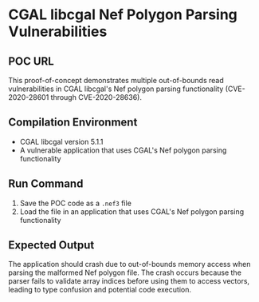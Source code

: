 # CGAL libcgal Nef Polygon Parsing Vulnerabilities

## POC URL
This proof-of-concept demonstrates multiple out-of-bounds read vulnerabilities in CGAL libcgal's Nef polygon parsing functionality (CVE-2020-28601 through CVE-2020-28636).

## Compilation Environment
- CGAL libcgal version 5.1.1
- A vulnerable application that uses CGAL's Nef polygon parsing functionality

## Run Command
1. Save the POC code as a `.nef3` file
2. Load the file in an application that uses CGAL's Nef polygon parsing functionality

## Expected Output
The application should crash due to out-of-bounds memory access when parsing the malformed Nef polygon file. The crash occurs because the parser fails to validate array indices before using them to access vectors, leading to type confusion and potential code execution.